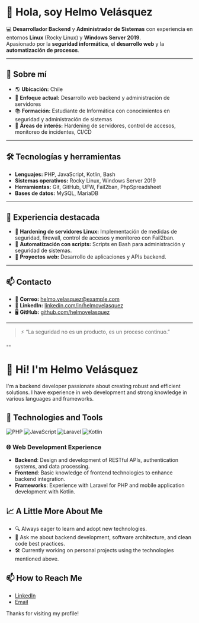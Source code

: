 # 👋 Hola, soy Helmo Velásquez

💻 **Desarrollador Backend** y **Administrador de Sistemas** con experiencia en entornos **Linux** (Rocky Linux) y **Windows Server 2019**.  
Apasionado por la **seguridad informática**, el **desarrollo web** y la **automatización de procesos**.

---

## 📍 Sobre mí

- 🌎 **Ubicación:** Chile  
- 🎯 **Enfoque actual:** Desarrollo web backend y administración de servidores  
- 📚 **Formación:** Estudiante de Informática con conocimientos en seguridad y administración de sistemas  
- 🔐 **Áreas de interés:** Hardening de servidores, control de accesos, monitoreo de incidentes, CI/CD

---

## 🛠 Tecnologías y herramientas

- **Lenguajes:** PHP, JavaScript, Kotlin, Bash
- **Sistemas operativos:** Rocky Linux, Windows Server 2019
- **Herramientas:** Git, GitHub, UFW, Fail2ban, PhpSpreadsheet
- **Bases de datos:** MySQL, MariaDB

---

## 📂 Experiencia destacada

- 🔹 **Hardening de servidores Linux:** Implementación de medidas de seguridad, firewall, control de accesos y monitoreo con Fail2ban.  
- 🔹 **Automatización con scripts:** Scripts en Bash para administración y seguridad de sistemas.  
- 🔹 **Proyectos web:** Desarrollo de aplicaciones y APIs backend.

---

## 📫 Contacto

- 📧 **Correo:** helmo.velasquez@example.com  
- 💼 **LinkedIn:** [linkedin.com/in/helmovelasquez](https://linkedin.com/in/helmovelasquez)  
- 🖥 **GitHub:** [github.com/helmovelasquez](https://github.com/helmovelasquez)  

---

> ⚡ “La seguridad no es un producto, es un proceso continuo.”

--

# 👋 Hi! I'm Helmo Velásquez

I'm a backend developer passionate about creating robust and efficient solutions. I have experience in web development and strong knowledge in various languages and frameworks.

## 🚀 Technologies and Tools

![PHP](https://img.shields.io/badge/-PHP-777BB4?style=flat-square&logo=php&logoColor=white)
![JavaScript](https://img.shields.io/badge/-JavaScript-F7DF1E?style=flat-square&logo=javascript&logoColor=black)
![Laravel](https://img.shields.io/badge/-Laravel-FF2D20?style=flat-square&logo=laravel&logoColor=white)
![Kotlin](https://img.shields.io/badge/-Kotlin-0095D5?style=flat-square&logo=kotlin&logoColor=white)

### 🌐 Web Development Experience

- **Backend**: Design and development of RESTful APIs, authentication systems, and data processing.
- **Frontend**: Basic knowledge of frontend technologies to enhance backend integration.
- **Frameworks**: Experience with Laravel for PHP and mobile application development with Kotlin.

## 📈 A Little More About Me

- 🔍 Always eager to learn and adopt new technologies.
- 💬 Ask me about backend development, software architecture, and clean code best practices.
- 🛠 Currently working on personal projects using the technologies mentioned above.

## 📫 How to Reach Me

- [LinkedIn](www.linkedin.com/in/hejevero)
- [Email](mailto:hejevero@gmail.com)

Thanks for visiting my profile!
